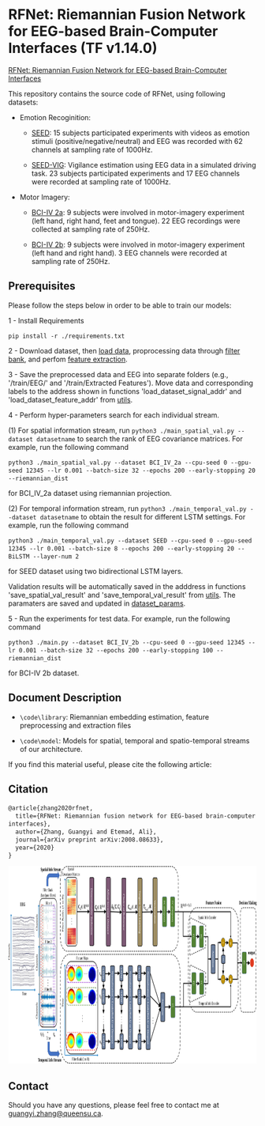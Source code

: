 # RFNet: Riemannian Fusion Network for EEG-based Brain-Computer Interfaces (TF v1.14.0)


[RFNet: Riemannian Fusion Network for EEG-based Brain-Computer Interfaces](https://arxiv.org/abs/2008.08633)



This repository contains the source code of RFNet, using following datasets:

- Emotion Recoginition: 

    - [SEED](https://bcmi.sjtu.edu.cn/~seed/seed.html): 15 subjects participated experiments with videos as emotion stimuli (positive/negative/neutral) and EEG was recorded with 62 channels at sampling rate of 1000Hz.

    - [SEED-VIG](https://bcmi.sjtu.edu.cn/~seed/seed-vig.html): Vigilance estimation using EEG data in a simulated driving task. 23 subjects participated experiments and 17 EEG channels were recorded at sampling rate of 1000Hz. 

- Motor Imagery: 

    - [BCI-IV 2a](https://www.bbci.de/competition/iv/#dataset1): 9 subjects were involved in motor-imagery experiment (left hand, right hand, feet and tongue). 22 EEG recordings were collected at sampling rate of 250Hz. 


    - [BCI-IV 2b](https://www.bbci.de/competition/iv/#dataset1): 9 subjects were involved in motor-imagery experiment (left hand and right hand). 3 EEG channels were recorded at sampling rate of 250Hz. 


## Prerequisites
Please follow the steps below in order to be able to train our models:


1 - Install Requirements

```
pip install -r ./requirements.txt
```

2 - Download dataset, then [load data](./code/load_data.py), proprocessing data through [filter bank](./code/library/signal_filtering.py), and perfom [feature extraction](./code/library/feature_extraction.py).
    
3 - Save the preprocessed data and EEG into separate folders (e.g., '/train/EEG/' and '/train/Extracted Features'). Move data and corresponding labels to the address shown in functions 'load_dataset_signal_addr' and 'load_dataset_feature_addr' from [utils](./code/utils.py). 

4 - Perform hyper-parameters search for each individual stream. 

(1) For spatial information stream, run `python3 ./main_spatial_val.py --dataset datasetname` to search the rank of EEG covariance matrices. For example, run the following command
```
python3 ./main_spatial_val.py --dataset BCI_IV_2a --cpu-seed 0 --gpu-seed 12345 --lr 0.001 --batch-size 32 --epochs 200 --early-stopping 20 --riemannian_dist
```
for BCI_IV_2a dataset using riemannian projection. 

(2) For temporal information stream, run `python3 ./main_temporal_val.py --dataset datasetname` to obtain the result for different LSTM settings. For example, run the following command
```
python3 ./main_temporal_val.py --dataset SEED --cpu-seed 0 --gpu-seed 12345 --lr 0.001 --batch-size 8 --epochs 200 --early-stopping 20 -- BiLSTM --layer-num 2
```

for SEED dataset using two bidirectional LSTM layers. 

Validation results will be automatically saved in the adddress in functions 'save_spatial_val_result' and 'save_temporal_val_result' from [utils](./code/utils.py). The paramaters are saved and updated in [dataset_params](./code/dataset_params.yaml).

5 - Run the experiments for test data. For example, run the following command
```
python3 ./main.py --dataset BCI_IV_2b --cpu-seed 0 --gpu-seed 12345 --lr 0.001 --batch-size 32 --epochs 200 --early-stopping 100 --riemannian_dist 
```
for BCI-IV 2b dataset. 


 ## Document Description
 
- `\code\library`:   Riemannian embedding estimation, feature preprocessing and extraction files
 
- `\code\model`:     Models for spatial, temporal and spatio-temporal streams of our architecture. 
 


If you find this material useful, please cite the following article:

## Citation
```
@article{zhang2020rfnet, 
  title={RFNet: Riemannian fusion network for EEG-based brain-computer interfaces},
  author={Zhang, Guangyi and Etemad, Ali},
  journal={arXiv preprint arXiv:2008.08633},
  year={2020}
}
```
<img src="/doc/architecture.jpg" width="1100" height="400">



## Contact
Should you have any questions, please feel free to contact me at [guangyi.zhang@queensu.ca](mailto:guangyi.zhang@queensu.ca).



<!-- <img src="/doc/architecture.pdf" width="400" height="200">
 -->
